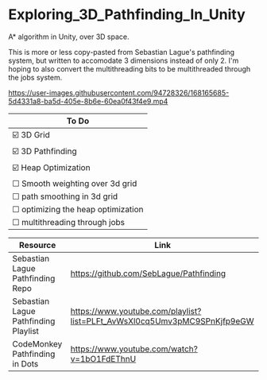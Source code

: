 # Exploring_3D_Pathfinding_In_Unity
 A* algorithm in Unity, over 3D space.
 
 
 This is more or less copy-pasted from Sebastian Lague's pathfinding system, but written to accomodate 3 dimensions instead of only 2. I'm hoping to also convert the multithreading bits to be multithreaded through the jobs system.
 


https://user-images.githubusercontent.com/94728326/168165685-5d4331a8-ba5d-405e-8b6e-60ea0f43f4e9.mp4



|To Do|
|-----|
| ☑️ 3D Grid| 
| ☑️ 3D Pathfinding  |
| ☑️ Heap Optimization|
| ☐ Smooth weighting over 3d grid|
| ☐ path smoothing in 3d grid|
| ☐ optimizing the heap optimization|
| ☐ multithreading through jobs|
 
|Resource|Link|
|-----|-------|
|Sebastian Lague Pathfinding Repo| https://github.com/SebLague/Pathfinding|
|Sebastian Lague Pathfinding Playlist| https://www.youtube.com/playlist?list=PLFt_AvWsXl0cq5Umv3pMC9SPnKjfp9eGW|
|CodeMonkey Pathfinding in Dots|https://www.youtube.com/watch?v=1bO1FdEThnU|
